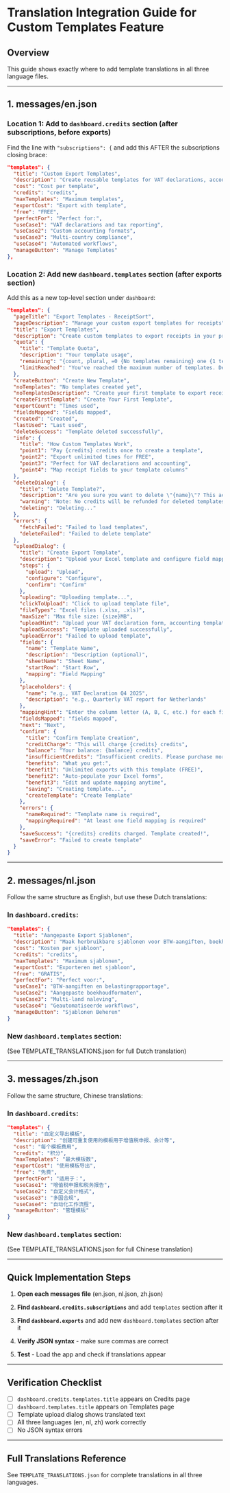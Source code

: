 # Translation Integration Guide for Custom Templates Feature

## Overview
This guide shows exactly where to add template translations in all three language files.

---

## 1. messages/en.json

### Location 1: Add to `dashboard.credits` section (after subscriptions, before exports)

Find the line with `"subscriptions": {` and add this AFTER the subscriptions closing brace:

```json
"templates": {
  "title": "Custom Export Templates",
  "description": "Create reusable templates for VAT declarations, accounting, and more",
  "cost": "Cost per template",
  "credits": "credits",
  "maxTemplates": "Maximum templates",
  "exportCost": "Export with template",
  "free": "FREE",
  "perfectFor": "Perfect for:",
  "useCase1": "VAT declarations and tax reporting",
  "useCase2": "Custom accounting formats",
  "useCase3": "Multi-country compliance",
  "useCase4": "Automated workflows",
  "manageButton": "Manage Templates"
},
```

### Location 2: Add new `dashboard.templates` section (after exports section)

Add this as a new top-level section under `dashboard`:

```json
"templates": {
  "pageTitle": "Export Templates - ReceiptSort",
  "pageDescription": "Manage your custom export templates for receipts",
  "title": "Export Templates",
  "description": "Create custom templates to export receipts in your preferred format",
  "quota": {
    "title": "Template Quota",
    "description": "Your template usage",
    "remaining": "{count, plural, =0 {No templates remaining} one {1 template remaining} other {{count} templates remaining}}",
    "limitReached": "You've reached the maximum number of templates. Delete unused templates to create new ones."
  },
  "createButton": "Create New Template",
  "noTemplates": "No templates created yet",
  "noTemplatesDescription": "Create your first template to export receipts in custom formats like VAT declarations",
  "createFirstTemplate": "Create Your First Template",
  "exportCount": "Times used",
  "fieldsMapped": "Fields mapped",
  "created": "Created",
  "lastUsed": "Last used",
  "deleteSuccess": "Template deleted successfully",
  "info": {
    "title": "How Custom Templates Work",
    "point1": "Pay {credits} credits once to create a template",
    "point2": "Export unlimited times for FREE",
    "point3": "Perfect for VAT declarations and accounting",
    "point4": "Map receipt fields to your template columns"
  },
  "deleteDialog": {
    "title": "Delete Template?",
    "description": "Are you sure you want to delete \"{name}\"? This action cannot be undone.",
    "warning": "Note: No credits will be refunded for deleted templates.",
    "deleting": "Deleting..."
  },
  "errors": {
    "fetchFailed": "Failed to load templates",
    "deleteFailed": "Failed to delete template"
  },
  "uploadDialog": {
    "title": "Create Export Template",
    "description": "Upload your Excel template and configure field mapping",
    "steps": {
      "upload": "Upload",
      "configure": "Configure",
      "confirm": "Confirm"
    },
    "uploading": "Uploading template...",
    "clickToUpload": "Click to upload template file",
    "fileTypes": "Excel files (.xlsx, .xls)",
    "maxSize": "Max file size: {size}MB",
    "uploadHint": "Upload your VAT declaration form, accounting template, or any Excel file you want to populate with receipt data",
    "uploadSuccess": "Template uploaded successfully",
    "uploadError": "Failed to upload template",
    "fields": {
      "name": "Template Name",
      "description": "Description (optional)",
      "sheetName": "Sheet Name",
      "startRow": "Start Row",
      "mapping": "Field Mapping"
    },
    "placeholders": {
      "name": "e.g., VAT Declaration Q4 2025",
      "description": "e.g., Quarterly VAT report for Netherlands"
    },
    "mappingHint": "Enter the column letter (A, B, C, etc.) for each field you want to include",
    "fieldsMapped": "fields mapped",
    "next": "Next",
    "confirm": {
      "title": "Confirm Template Creation",
      "creditCharge": "This will charge {credits} credits",
      "balance": "Your balance: {balance} credits",
      "insufficientCredits": "Insufficient credits. Please purchase more credits.",
      "benefits": "What you get:",
      "benefit1": "Unlimited exports with this template (FREE)",
      "benefit2": "Auto-populate your Excel forms",
      "benefit3": "Edit and update mapping anytime",
      "saving": "Creating template...",
      "createTemplate": "Create Template"
    },
    "errors": {
      "nameRequired": "Template name is required",
      "mappingRequired": "At least one field mapping is required"
    },
    "saveSuccess": "{credits} credits charged. Template created!",
    "saveError": "Failed to create template"
  }
}
```

---

## 2. messages/nl.json

Follow the same structure as English, but use these Dutch translations:

### In `dashboard.credits`:

```json
"templates": {
  "title": "Aangepaste Export Sjablonen",
  "description": "Maak herbruikbare sjablonen voor BTW-aangiften, boekhouding en meer",
  "cost": "Kosten per sjabloon",
  "credits": "credits",
  "maxTemplates": "Maximum sjablonen",
  "exportCost": "Exporteren met sjabloon",
  "free": "GRATIS",
  "perfectFor": "Perfect voor:",
  "useCase1": "BTW-aangiften en belastingrapportage",
  "useCase2": "Aangepaste boekhoudformaten",
  "useCase3": "Multi-land naleving",
  "useCase4": "Geautomatiseerde workflows",
  "manageButton": "Sjablonen Beheren"
}
```

### New `dashboard.templates` section:
(See TEMPLATE_TRANSLATIONS.json for full Dutch translation)

---

## 3. messages/zh.json

Follow the same structure, Chinese translations:

### In `dashboard.credits`:

```json
"templates": {
  "title": "自定义导出模板",
  "description": "创建可重复使用的模板用于增值税申报、会计等",
  "cost": "每个模板费用",
  "credits": "积分",
  "maxTemplates": "最大模板数",
  "exportCost": "使用模板导出",
  "free": "免费",
  "perfectFor": "适用于：",
  "useCase1": "增值税申报和税务报告",
  "useCase2": "自定义会计格式",
  "useCase3": "多国合规",
  "useCase4": "自动化工作流程",
  "manageButton": "管理模板"
}
```

### New `dashboard.templates` section:
(See TEMPLATE_TRANSLATIONS.json for full Chinese translation)

---

## Quick Implementation Steps

1. **Open each messages file** (en.json, nl.json, zh.json)

2. **Find `dashboard.credits.subscriptions`** and add `templates` section after it

3. **Find `dashboard.exports`** and add new `dashboard.templates` section after it

4. **Verify JSON syntax** - make sure commas are correct

5. **Test** - Load the app and check if translations appear

---

## Verification Checklist

- [ ] `dashboard.credits.templates.title` appears on Credits page
- [ ] `dashboard.templates.title` appears on Templates page
- [ ] Template upload dialog shows translated text
- [ ] All three languages (en, nl, zh) work correctly
- [ ] No JSON syntax errors

---

## Full Translations Reference

See `TEMPLATE_TRANSLATIONS.json` for complete translations in all three languages.
